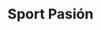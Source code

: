 ---
title: "Sport Pasión"
url: /vigo/sport-pasion-parque-tecnologico-y-logistico-de-vigo-calle-c/
shop: Fahrrad
---